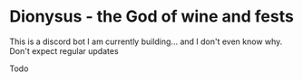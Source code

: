 # Dionysus - the God of wine and fests
This is a discord bot I am currently building... and I don't even know why. Don't expect regular updates

Todo
